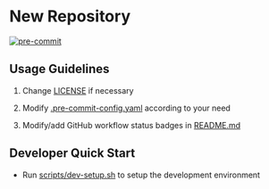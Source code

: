 # New Repository

[![pre-commit](https://github.com/Robot-Learning-Course-Project/Repository-Template/actions/workflows/pre-commit.yml/badge.svg)](https://github.com/Robot-Learning-Course-Project/Repository-Template/actions/workflows/pre-commit.yml)

## Usage Guidelines

1. Change [LICENSE](LICENSE) if necessary

1. Modify [.pre-commit-config.yaml](.pre-commit-config.yaml) according to your need

1. Modify/add GitHub workflow status badges in [README.md](README.md)

## Developer Quick Start

- Run [scripts/dev-setup.sh](scripts/dev-setup.sh) to setup the development environment
